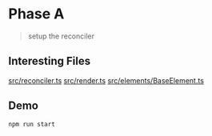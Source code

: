 # Phase A

> setup the reconciler

## Interesting Files

[src/reconciler.ts](src/reconciler.ts)
[src/render.ts](src/render.ts)
[src/elements/BaseElement.ts](src/elements/BaseElement.ts)

## Demo

```sh
npm run start
```
